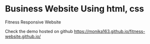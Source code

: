 # Business Website Using html, css

Fitness Responsive Website

Check the demo hosted on github 
https://monika163.github.io/fitness-website.github.io/
